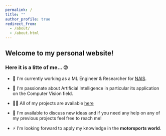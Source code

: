 ```yaml
---
permalink: /
title: ""
author_profile: true
redirect_from: 
  - /about/
  - /about.html
---
```


## Welcome to my personal website! 

### Here it is a litte of me... 🙄

- 🔬 I'm currently working as a ML Engineer & Researcher for [NAIS](https://www.naisengineering.com/).

- 🤩 I'm passionate about Artificial Intelligence in particular its application on the Computer Vision field.

- 👨‍💻 All of my projects are available [here](https://zuliani99.github.io/portfolio/)

- 💬 I'm available to discuss new ideas and if you need any help on any of my previous projects feel free to reach me!

- ⚡ I'm looking forward to apply my knowledge in the **motorsports world**.